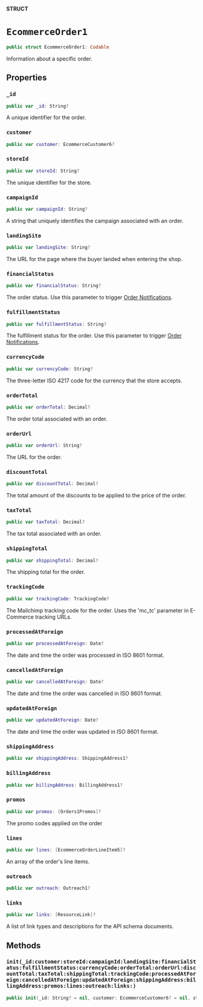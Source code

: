 **STRUCT**

# `EcommerceOrder1`

```swift
public struct EcommerceOrder1: Codable
```

Information about a specific order.

## Properties
### `_id`

```swift
public var _id: String?
```

A unique identifier for the order.

### `customer`

```swift
public var customer: EcommerceCustomer6?
```

### `storeId`

```swift
public var storeId: String?
```

The unique identifier for the store.

### `campaignId`

```swift
public var campaignId: String?
```

A string that uniquely identifies the campaign associated with an order.

### `landingSite`

```swift
public var landingSite: String?
```

The URL for the page where the buyer landed when entering the shop.

### `financialStatus`

```swift
public var financialStatus: String?
```

The order status. Use this parameter to trigger [Order Notifications](https://mailchimp.com/developer/marketing/docs/e-commerce/#order-notifications).

### `fulfillmentStatus`

```swift
public var fulfillmentStatus: String?
```

The fulfillment status for the order. Use this parameter to trigger [Order Notifications](https://mailchimp.com/developer/marketing/docs/e-commerce/#order-notifications).

### `currencyCode`

```swift
public var currencyCode: String?
```

The three-letter ISO 4217 code for the currency that the store accepts.

### `orderTotal`

```swift
public var orderTotal: Decimal?
```

The order total associated with an order.

### `orderUrl`

```swift
public var orderUrl: String?
```

The URL for the order.

### `discountTotal`

```swift
public var discountTotal: Decimal?
```

The total amount of the discounts to be applied to the price of the order.

### `taxTotal`

```swift
public var taxTotal: Decimal?
```

The tax total associated with an order.

### `shippingTotal`

```swift
public var shippingTotal: Decimal?
```

The shipping total for the order.

### `trackingCode`

```swift
public var trackingCode: TrackingCode?
```

The Mailchimp tracking code for the order. Uses the &#x27;mc_tc&#x27; parameter in E-Commerce tracking URLs.

### `processedAtForeign`

```swift
public var processedAtForeign: Date?
```

The date and time the order was processed in ISO 8601 format.

### `cancelledAtForeign`

```swift
public var cancelledAtForeign: Date?
```

The date and time the order was cancelled in ISO 8601 format.

### `updatedAtForeign`

```swift
public var updatedAtForeign: Date?
```

The date and time the order was updated in ISO 8601 format.

### `shippingAddress`

```swift
public var shippingAddress: ShippingAddress1?
```

### `billingAddress`

```swift
public var billingAddress: BillingAddress1?
```

### `promos`

```swift
public var promos: [Orders1Promos]?
```

The promo codes applied on the order

### `lines`

```swift
public var lines: [EcommerceOrderLineItem5]?
```

An array of the order&#x27;s line items.

### `outreach`

```swift
public var outreach: Outreach1?
```

### `links`

```swift
public var links: [ResourceLink]?
```

A list of link types and descriptions for the API schema documents.

## Methods
### `init(_id:customer:storeId:campaignId:landingSite:financialStatus:fulfillmentStatus:currencyCode:orderTotal:orderUrl:discountTotal:taxTotal:shippingTotal:trackingCode:processedAtForeign:cancelledAtForeign:updatedAtForeign:shippingAddress:billingAddress:promos:lines:outreach:links:)`

```swift
public init(_id: String? = nil, customer: EcommerceCustomer6? = nil, storeId: String? = nil, campaignId: String? = nil, landingSite: String? = nil, financialStatus: String? = nil, fulfillmentStatus: String? = nil, currencyCode: String? = nil, orderTotal: Decimal? = nil, orderUrl: String? = nil, discountTotal: Decimal? = nil, taxTotal: Decimal? = nil, shippingTotal: Decimal? = nil, trackingCode: TrackingCode? = nil, processedAtForeign: Date? = nil, cancelledAtForeign: Date? = nil, updatedAtForeign: Date? = nil, shippingAddress: ShippingAddress1? = nil, billingAddress: BillingAddress1? = nil, promos: [Orders1Promos]? = nil, lines: [EcommerceOrderLineItem5]? = nil, outreach: Outreach1? = nil, links: [ResourceLink]? = nil)
```
